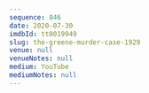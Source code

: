 ```yaml
---
sequence: 846
date: 2020-07-30
imdbId: tt0019949
slug: the-greene-murder-case-1929
venue: null
venueNotes: null
medium: YouTube
mediumNotes: null
---
```

